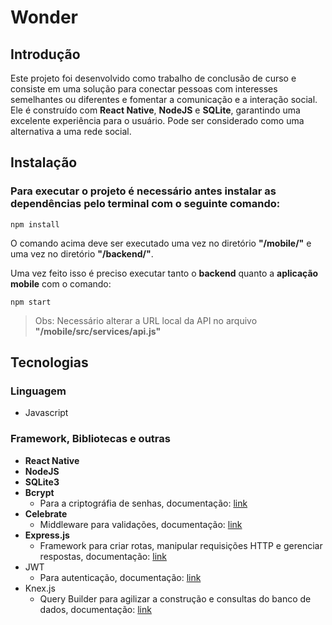 
# Wonder


## Introdução

Este projeto foi desenvolvido como trabalho de conclusão de curso e consiste em uma solução para conectar pessoas com interesses semelhantes ou diferentes e fomentar a comunicação e a interação social. Ele é construído com **React Native**, **NodeJS** e **SQLite**, garantindo uma excelente experiência para o usuário. Pode ser considerado como uma alternativa a uma rede social.

## Instalação

### Para executar o projeto é necessário antes instalar as dependências pelo terminal com o seguinte comando:

`npm install`

O comando acima deve ser executado uma vez no diretório **"/mobile/"** e uma vez no diretório **"/backend/"**.

Uma vez feito isso é preciso executar tanto o **backend** quanto a **aplicação mobile** com o comando:

`npm start`

> Obs: Necessário alterar a URL local da API no arquivo **"/mobile/src/services/api.js"**

## Tecnologias

### Linguagem

- Javascript

### Framework, Bibliotecas e outras

- **React Native**
- **NodeJS**
- **SQLite3**
-  **Bcrypt**
   - Para a criptográfia de senhas, documentação: [link](https://github.com/kelektiv/node.bcrypt.js#readme)
-  **Celebrate**
   - Middleware para validações, documentação: [link](https://github.com/arb/celebrate#readme)
- **Express.js**
   - Framework para criar rotas, manipular requisições HTTP e gerenciar respostas, documentação: [link](https://expressjs.com/)
-  JWT
   - Para autenticação, documentação: [link](https://github.com/auth0/node-jsonwebtoken#readme)
- Knex.js
	 - Query Builder para agilizar a construção e consultas do banco de dados, documentação: [link](https://knexjs.org/guide/)
